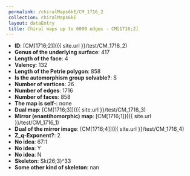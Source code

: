 ```yaml
--- 
 permalink: /chiralMaps6kE/CM_1716_2 
 collection: chiralMaps6kE
 layout: dataEntry
 title: Chiral maps up to 6000 edges - CM[1716;2]
---
```


- **ID**: [CM[1716;2]]({{ site.url }}/test/CM_1716_2)
- **Genus of the underlying surface**: 417
- **Length of the face**: 4
- **Valency**: 132
- **Length of the Petrie polygon**: 858
- **Is the automorphism group solvable?**: S
- **Number of vertices**: 26
- **Number of edges**: 1716
- **Number of faces**: 858
- **The map is self-**: none
- **Dual map**: [CM[1716;3]]({{ site.url }}/test/CM_1716_3)
- **Mirror (enantihomorphic) map**: [CM[1716;1]]({{ site.url }}/test/CM_1716_1)
- **Dual of the mirror image**: [CM[1716;4]]({{ site.url }}/test/CM_1716_4)
- **Z_q-Exponent?**: 2
- **No idea**:  67:1
- **No idea**: Y
- **No idea**: N
- **Skeleton**: Sk(26;3)^33
- **Some other kind of skeleton**: nan
